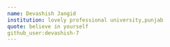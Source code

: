 ```yaml
---
name: Devashish Jangid
institution: lovely professional university,punjab
quote: believe in yourself 
github_user:devashish-7
---
```

